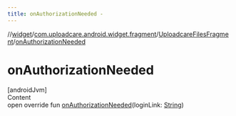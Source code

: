 ```yaml
---
title: onAuthorizationNeeded -
---
```

//[widget](../../index.md)/[com.uploadcare.android.widget.fragment](../index.md)/[UploadcareFilesFragment](index.md)/[onAuthorizationNeeded](on-authorization-needed.md)



# onAuthorizationNeeded  
[androidJvm]  
Content  
open override fun [onAuthorizationNeeded](on-authorization-needed.md)(loginLink: [String](https://kotlinlang.org/api/latest/jvm/stdlib/kotlin/-string/index.html))  



